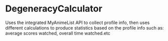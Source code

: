 # DegeneracyCalculator
Uses the integrated MyAnimeList API to collect profile info, then uses different calculations to produce statistics based on the profile info such as: average scores watched, overall time watched.etc
